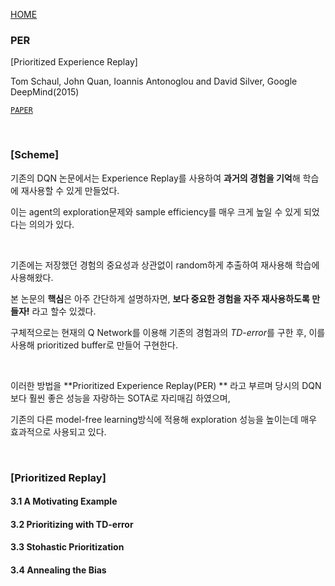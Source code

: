 [HOME](../README.md)

### PER

[Prioritized Experience Replay]

Tom Schaul, John Quan, Ioannis Antonoglou and David Silver, Google DeepMind(2015)

[`PAPER`](https://arxiv.org/pdf/1511.05952.pdf) 

<br/>

### [Scheme]

기존의 DQN 논문에서는 Experience Replay를 사용하여 **과거의 경험을 기억**해 학습에 재사용할 수 있게 만들었다.

이는 agent의 exploration문제와 sample efficiency를 매우 크게 높일 수 있게 되었다는 의의가 있다.

</br>

기존에는 저장했던 경험의 중요성과 상관없이 random하게 추출하여 재사용해 학습에 사용해왔다.

본 논문의 **핵심**은 아주 간단하게 설명하자면, **보다 중요한 경험을 자주 재사용하도록 만들자!** 라고 할수 있겠다.

구체적으로는 현재의 Q Network를 이용해 기존의 경험과의 *TD-error*를 구한 후, 이를 사용해 prioritized buffer로 만들어 구현한다.

</br>

이러한 방법을  **Prioritized Experience Replay(PER) ** 라고 부르며 당시의 DQN보다 훨씬 좋은 성능을 자랑하는 SOTA로 자리매김 하였으며,

기존의 다른 model-free learning방식에 적용해 exploration 성능을 높이는데 매우 효과적으로 사용되고 있다.

</br>

### [Prioritized Replay]

#### 3.1 A Motivating Example



#### 3.2 Prioritizing with TD-error



#### 3.3 Stohastic Prioritization



#### 3.4 Annealing the Bias